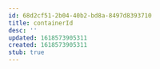 ```yaml
---
id: 68d2cf51-2b04-40b2-bd8a-8497d8393710
title: containerId
desc: ''
updated: 1618573905311
created: 1618573905311
stub: true
---
```


